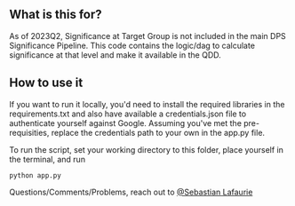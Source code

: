 ## What is this for?

As of 2023Q2, Significance at Target Group is not included in the main DPS Significance Pipeline. This code contains
the logic/dag to calculate significance at that level and make it available in the QDD.

## How to use it


If you want to run it locally, you'd need to install the required libraries in the requirements.txt and also
have available a credentials.json file to authenticate yourself against Google. Assuming you've met the pre-requisities, replace the credentials path to your own in the app.py file.  

To run the script, set your working directory to this folder, place yourself in the terminal, and run

```
python app.py
```


Questions/Comments/Problems, reach out to [@Sebastian Lafaurie](mailto:sebastian.lafaurie@deliveryhero.com)